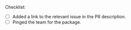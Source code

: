 Checklist:

* [ ] Added a link to the relevant issue in the PR description.
* [ ] Pinged the team for the package.
<!--
  For example if you are trying to mark a `foo` conda package as broken.

      ping @conda-forge/foo
--!>
